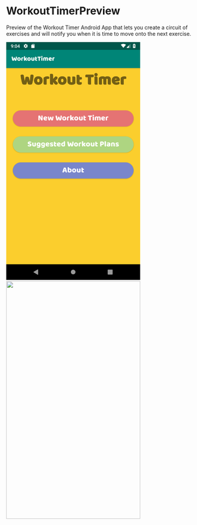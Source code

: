 # WorkoutTimerPreview
Preview of the Workout Timer
Android App that lets you create a circuit of exercises and will notify you when it is time to move onto the next exercise.

<img src="gifImages/WorkoutTimerMainScreen.png" width="360" height="640"><img src="gifImages/workoutTimerNew.gif" width="360" height="640">

